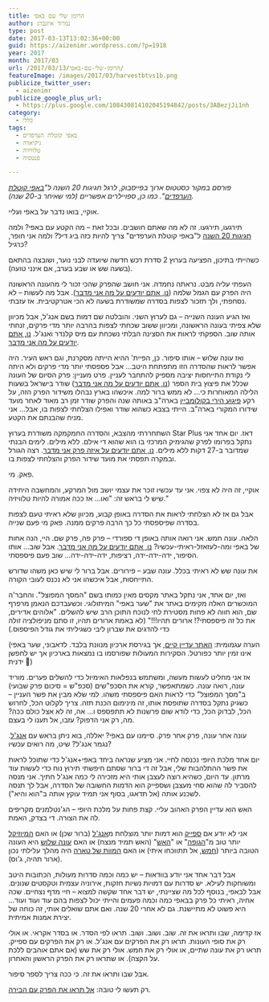```yaml
---
title: הרומן שלי עם באפי
author: נמרוד איזנברג
type: post
date: 2017-03-13T13:02:36+00:00
guid: https://aizenimr.wordpress.com/?p=1918
year: 2017
month: 2017/03
url: /2017/03/13/הרומן-שלי-עם-באפי/
featureImage: /images/2017/03/harvestbtvs1b.png
publicize_twitter_user:
  - aizenimr
publicize_google_plus_url:
  - https://plus.google.com/108430814102045194842/posts/3ABezjJi1nh
category:
  - כללי
tags:
  - באפי קוטלת הערפדים
  - גיקיאדה
  - טלוויזיה
  - פנטסיה

---
```

*פורסם במקור כסטטוס ארוך בפייסבוק, לרגל חגיגות 20 השנה ל"[באפי קוטלת הערפדים](http://buffy.wikia.com)". כמו כן, ספויילרים אפשריים (למי שאיחר ב-20 שנה).*

אוקיי, בואו נדבר על באפי ועליי.

תירגעו, תירגעו. זה לא מה שאתם חושבים. ובכל זאת – מה הקטע עם באפי? ולמה [חגיגות 20 השנה](https://www.wired.com/2017/03/buffy-the-vampire-slayer-20-years-later/) ל"באפי קוטלת הערפדים" צריך להיות כזה ביג דיל? ולמה אני חופר, כרגיל?

כשהייתי בתיכון, הפציעה בערוץ 2 סדרת רכש חדשה שיועדה לבני נוער, ושובצה בהתאם (בשעה שש או שבע בערב, אם אינני טועה).

העפתי עליה מבט. נראתה נחמדה. אני חושב שהפרק שהכי זכור לי מהעונה הראשונה היה הפרק עם הגמל שלמה ([נו, אתם יודעים על מה אני מדבר](http://buffy.wikia.com/wiki/Teacher%27s_Pet)). אבל מה לעשות – לא נסחפתי, ולך תזכור לצפות בסדרה שמשודרת בשעה לא הכי אטרקטיבית. אז עזבתי.

ואז הגיע העונה השנייה – גם לערוץ השני. והובלטה שם דמות בשם אנג'ל, אבל מכיוון שלא צפיתי בעונה הראשונה, ומכיוון ששוב שכחתי לצפות בהרבה יותר מדי פרקים, זנחתי אותה שוב. הספקתי לראות את הסצינה הבלתי נשכחת עם מיס קלנדר ואנג'ל. [נו, אתם יודעים על מה אני מדבר](http://buffy.wikia.com/wiki/Passion).

ואז עונה שלוש – אותו סיפור. כן, הפיית' ההיא הייתה מסקרנת, וגם ראש העיר. היה אפשר לראות שהסדרה הזו מתפתחת היטב… אבל פספסתי יותר מדי פרקים ולא היתה לי נקודת התייחסות יציבה מספיק להתחבר לעניין. פרט מעניין: פרק הסיום של העונה שכלל את פיצוץ בית הספר ([נו, אתם יודעים על מה אני מדבר](http://buffy.wikia.com/wiki/Graduation_Day,_Part_Two)) שודר בישראל בשעות הלילה המאוחרות כי… לא ממש ברור למה. איכשהו בארץ נבהלו משידור הפרק הזה, על רקע [פיגוע הירי בקולומביין](https://en.wikipedia.org/wiki/Columbine_High_School_massacre) בארה"ב באותה שנה והפרק שודר זמן רב מאוד לאחר מועד שידורו המקורי בארה"ב. הייתי בצבא כשהוא שודר ואפילו הצלחתי לצפות בו, אבל… אני מניח שהבנתם את הקטע.

השתחררתי מהצבא, והסדרה החמקמקה משודרת בערוץ Star Plus דאז. יום אחד אני נתקל בפרומו לפרק שהגימיק המרכזי בו הוא שהוא די אילם. ללא מילים. לימים הבנתי שמדובר ב-27 דקות ללא מילים. [נו, אתם יודעים על איזה פרק אני מדבר](http://buffy.wikia.com/wiki/Hush). רצה הגורל ובמקרה תפסתי את מועד שידור הפרק והצלחתי לצפות בו.

פאק. מי.

אוקיי, זה היה לא צפוי. אני עד עכשיו זוכר את עצמי יושב מול המרקע, והמחשבה היחידה שיש לי בראש זה: "ואו… אז ככה אמורה להיות טלוויזיה."

אבל גם אז לא הצלחתי לראות את הסדרה באופן קבוע, מכיוון שלא ראיתי טעם לצפות בסדרה שפיספסתי כל כך הרבה פרקים ממנה. פאק מי פעם שנייה.

הלאה. עונה חמש. אני רואה אותה באופן די ספורדי – פרק פה, פרק שם. היי, הנה אחות של באפי ומה-לעזאזל-ראיתי-עכשיו? [נו, אתם יודעים על מה אני מדבר](http://buffy.wikia.com/wiki/No_Place_Like_Home). אבל שוב… אותו הסיפור, ידה-ידה-ידה, רציפות, ידה-ידה-ידה… שוב פעם פיספסתי.

את עונה שש לא ראיתי בכלל. עונה שבע – פירורים. אבל ברור לי שיש כאן משהו שדורש התייחסות, אבל איכשהו אני לא נכנס לעובי הקורה.

ואז, יום אחד, אני נתקל באתר מקסים מאין כמותו בשם "המסך המפוצל". והחבר'ה המוכשרים האלה מקימים באתר את "שער באפי" המיתולוגי. וכשעבדכם הנאמן מרפרף שם, הוא חווה לא פחות מסטירת לחי לנוכח התוכן הרב שיש להשלים. "אלוהים אדירים, את כל זה פיספסתי?! ארורים תהיו!!!" (לא באמת ארורים תהיו, זו סתם מניפולציה זולה כדי להדגים את שברון ליבי כשגיליתי את גודל הפיספוס.)

(הערה עגמומית: [האתר עדיין קיים](http://www.tve.co.il), אך בגירסת ארכיון מנוונת בלבד. לדאבוני, שער באפי אינו זמין יותר כפורטל. הסקירות המעולות שפורסמו בו נמצאות בארכיון אך יש לחפשן ידנית 🙁)

אז אני מחליט לעשות מעשה, ומשתמש בנפלאות האימיול כדי להשלים פערים. מוריד עונה, רואה עונה. כשמתאפשר, קורא את הסכפ"שים (סכפ"ש = סיכום פרק שבועי) ב"מסך המפוצל" כדי לראות האם פיספסתי משהו. למי שלא מבין את פשר העניין – כשגיק נתקל בסדרה שתופסת אותו, זה מינימום הכנת תזה. צריך לקלוט הכל, לחרוש הכל, לבדוק הכל, כדי לודא שום פרשנות לא תתפספס ו… אה, זה לא אצל כולם ככה? מה, רק אני הדפוק? עזבו, אל תענו לי בעצם.

עונה אחר עונה, פרק אחר פרק. סיימנו עם באפי? יאללה, בוא ניתן בראש עם [אנג'ל](http://buffy.wikia.com/wiki/Angel_%28series%29). נגמר אנג'ל? שיט, מה רואים עכשיו?

יום אחד מלכת היופי נכנסה לחיי. אני מציע שנראה ביחד באפי+אנג'ל כדי שתוכל לראות את פשר ההתלהבות שלי, אבל זה די ברור שסתם חיפשתי תירוץ נוח כדי לעשות עוד מרתון. עד היום, כשהיא רוצה לעצבן אותי היא מזכירה לי כמה אנג'ל חתיך. אני מנסה להסביר לה שהוא סחי מעצבן ושספייק הוא הדמות החשובה של הסדרה, אבל לך תנסה לשכנע אותה (אל תדאגו, בסוף אני תמיד עוקץ אותה ב"הוא והיא").

האש הוא עדיין הפרק האהוב עליי. קצת פחות על מלכת היופי – הג'נטלמנים מקריפים לה את הצורה. די בצדק, האמת.

אני לא יודע אם [ספייק](http://buffy.wikia.com/wiki/Fool_for_Love) הוא דמות יותר מוצלחת מ[אנג'ל](http://buffy.wikia.com/wiki/Becoming,_Part_One) (ברור שכן) או האם [המיוזיקל](http://buffy.wikia.com/wiki/Once_More,_with_Feeling) יותר טוב מ"[הגופה](http://buffy.wikia.com/wiki/The_Body)" או "[האש](http://buffy.wikia.com/wiki/Hush)" (האש תמיד מנצח) או האם [עונה שלוש](http://buffy.wikia.com/wiki/List_of_Buffy_season_three_episodes) היא העונה הטובה ביותר ([חמש](http://buffy.wikia.com/wiki/List_of_Buffy_season_five_episodes), אל תתווכחו איתי) או האם [המוות של טארה](http://buffy.wikia.com/wiki/Seeing_Red) היה מהלך עלילתי נכון (ארור תהיה, ג'וס).

אבל דבר אחד אני יודע בוודאות – יש כמה וכמה סדרות מעולות, הכתובות היטב ומשוחקות לעילא. יש סדרות עם דמויות נשיות חזקות, אירוניה עצמית וטקסטים שנונים. אבל לבאפי, בנוסף לכל מה שציינתי, יש דבר אחד שקשה למצוא – חיי מדף נצחיים. שכה אחיה, ראיתי כל פרק בבאפי כמה וכמה פעמים והייתי יכול לצפות בהם עוד ועוד ועוד… היא פשוט לא מתיישנת. גם לא אחרי 20 שנה. ואם אתם שואלים אותי, זה כוחה של יצירת אמנות אמיתית.

אז קדימה, שבו ותראו את זה. שוב. ושוב. ושוב. תראו לפי הסדר. או בסדר אקראי. או אולי רק את סופי העונות. תראו רק את הפרקים עם אנג'ל. או רק את הפרקים עם ספייק. תראו רק את עונה שתיים, או אולי רק את חמש. אולי רק את שש (אם אתם אוהבים ללכת על הקצה). או שתראו רק את הפרק הראשון והאחרון.

אבל שבו ותראו את זה. כי ככה צריך לספר סיפור.

רק תעשו לי טובה: [אל תראו את הפרק עם הבירה](http://buffy.wikia.com/wiki/Beer_Bad).